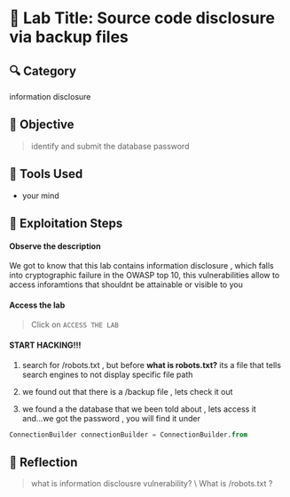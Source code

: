 # 🧠 Lab Title: Source code disclosure via backup files
## 🔍 Category
information disclosure

## 🎯 Objective
> identify and submit the database password

## 🧰 Tools Used
- your mind

## 🚀 Exploitation Steps
#### Observe the description
We got to know that this lab contains information disclosure , which falls into cryptographic failure in the OWASP top 10, this vulnerabilities allow to access inforamtions that shouldnt be attainable or visible to you

#### Access the lab
> Click on `ACCESS THE LAB`

#### START HACKING!!!
1) search for /robots.txt , but before **what is robots.txt?** its a file that tells search engines to not display specific file path 

2) we found out that there is a /backup file  , lets check it out 

3) we found a the database that we been told about , lets access it and...we got the password , you will find it under 
```sql
ConnectionBuilder connectionBuilder = ConnectionBuilder.from
```
## 🧵 Reflection
> what is information disclousre vulnerability? \ 
> What is /robots.txt ? 
